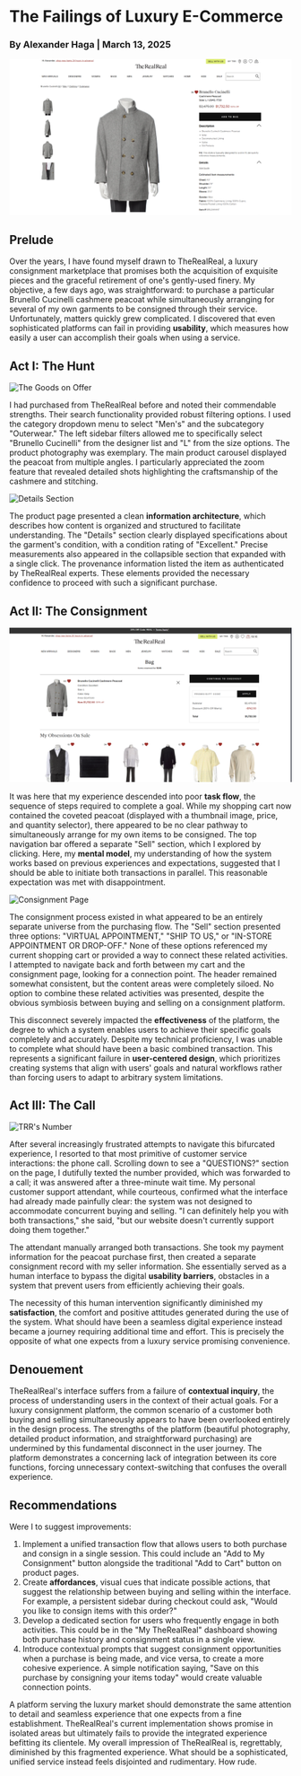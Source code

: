 # The Failings of Luxury E-Commerce

### By Alexander Haga | March 13, 2025

![The Peacoat in Question](image_2025-03-13_170502488.png)

## Prelude

Over the years, I have found myself drawn to TheRealReal, a luxury consignment marketplace that promises both the acquisition of exquisite pieces and the graceful retirement of one's gently-used finery. My objective, a few days ago, was straightforward: to purchase a particular Brunello Cucinelli cashmere peacoat while simultaneously arranging for several of my own garments to be consigned through their service.
Unfortunately, matters quickly grew complicated. I discovered that even sophisticated platforms can fail in providing **usability**, which measures how easily a user can accomplish their goals when using a service.

## Act I: The Hunt

![The Goods on Offer](https://github.com/user-attachments/assets/9f9a177b-4565-4df6-940d-2da4999f2a3c)


I had purchased from TheRealReal before and noted their commendable strengths. Their search functionality provided robust filtering options. I used the category dropdown menu to select "Men's" and the subcategory "Outerwear." The left sidebar filters allowed me to specifically select "Brunello Cucinelli" from the designer list and "L" from the size options.
The product photography was exemplary. The main product carousel displayed the peacoat from multiple angles. I particularly appreciated the zoom feature that revealed detailed shots highlighting the craftsmanship of the cashmere and stitching.

![Details Section](https://github.com/user-attachments/assets/ae587ec1-53c5-45c3-88e1-ea032f6d5321)


The product page presented a clean **information architecture**, which describes how content is organized and structured to facilitate understanding. The "Details" section clearly displayed specifications about the garment's condition, with a condition rating of "Excellent." Precise measurements also appeared in the collapsible section that expanded with a single click. The provenance information listed the item as authenticated by TheRealReal experts. These elements provided the necessary confidence to proceed with such a significant purchase.

## Act II: The Consignment

![The Shopping Cart](image_2025-03-13_170921350.png)

It was here that my experience descended into poor **task flow**, the sequence of steps required to complete a goal. While my shopping cart now contained the coveted peacoat (displayed with a thumbnail image, price, and quantity selector), there appeared to be no clear pathway to simultaneously arrange for my own items to be consigned.
The top navigation bar offered a separate "Sell" section, which I explored by clicking. Here, my **mental model**, my understanding of how the system works based on previous experiences and expectations, suggested that I should be able to initiate both transactions in parallel. This reasonable expectation was met with disappointment.

![Consignment Page](https://github.com/user-attachments/assets/d679d562-abeb-462a-bedf-8389ce744b2c)


The consignment process existed in what appeared to be an entirely separate universe from the purchasing flow. The "Sell" section presented three options: "VIRTUAL APPOINTMENT," "SHIP TO US," or "IN-STORE APPOINTMENT OR DROP-OFF." None of these options referenced my current shopping cart or provided a way to connect these related activities. I attempted to navigate back and forth between my cart and the consignment page, looking for a connection point. The header remained somewhat consistent, but the content areas were completely siloed. No option to combine these related activities was presented, despite the obvious symbiosis between buying and selling on a consignment platform.

This disconnect severely impacted the **effectiveness** of the platform, the degree to which a system enables users to achieve their specific goals completely and accurately. Despite my technical proficiency, I was unable to complete what should have been a basic combined transaction. This represents a significant failure in **user-centered design**, which prioritizes creating systems that align with users' goals and natural workflows rather than forcing users to adapt to arbitrary system limitations.

## Act III: The Call

![TRR's Number](https://github.com/user-attachments/assets/111b8466-11df-4c5a-93a8-7ecede8033f4)


After several increasingly frustrated attempts to navigate this bifurcated experience, I resorted to that most primitive of customer service interactions: the phone call. Scrolling down to see a "QUESTIONS?" section on the page, I dutifully texted the number provided, which was forwarded to a call; it was answered after a three-minute wait time. My personal customer support attendant, while courteous, confirmed what the interface had already made painfully clear: the system was not designed to accommodate concurrent buying and selling. "I can definitely help you with both transactions," she said, "but our website doesn't currently support doing them together."

The attendant manually arranged both transactions. She took my payment information for the peacoat purchase first, then created a separate consignment record with my seller information. She essentially served as a human interface to bypass the digital **usability barriers**, obstacles in a system that prevent users from efficiently achieving their goals.

The necessity of this human intervention significantly diminished my **satisfaction**, the comfort and positive attitudes generated during the use of the system. What should have been a seamless digital experience instead became a journey requiring additional time and effort. This is precisely the opposite of what one expects from a luxury service promising convenience.

## Denouement

TheRealReal's interface suffers from a failure of **contextual inquiry**, the process of understanding users in the context of their actual goals. For a luxury consignment platform, the common scenario of a customer both buying and selling simultaneously appears to have been overlooked entirely in the design process.
The strengths of the platform (beautiful photography, detailed product information, and straightforward purchasing) are undermined by this fundamental disconnect in the user journey. The platform demonstrates a concerning lack of integration between its core functions, forcing unnecessary context-switching that confuses the overall experience.

## Recommendations

Were I to suggest improvements:

1. Implement a unified transaction flow that allows users to both purchase and consign in a single session. This could include an "Add to My Consignment" button alongside the traditional "Add to Cart" button on product pages.
2. Create **affordances**, visual cues that indicate possible actions, that suggest the relationship between buying and selling within the interface. For example, a persistent sidebar during checkout could ask, "Would you like to consign items with this order?"
3. Develop a dedicated section for users who frequently engage in both activities. This could be in the "My TheRealReal" dashboard showing both purchase history and consignment status in a single view.
4. Introduce contextual prompts that suggest consignment opportunities when a purchase is being made, and vice versa, to create a more cohesive experience. A simple notification saying, "Save on this purchase by consigning your items today" would create valuable connection points.

A platform serving the luxury market should demonstrate the same attention to detail and seamless experience that one expects from a fine establishment. TheRealReal's current implementation shows promise in isolated areas but ultimately fails to provide the integrated experience befitting its clientele.
My overall impression of TheRealReal is, regrettably, diminished by this fragmented experience. What should be a sophisticated, unified service instead feels disjointed and rudimentary. How rude.

